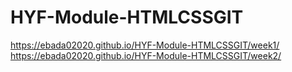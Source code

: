 # HYF-Module-HTMLCSSGIT
https://ebada02020.github.io/HYF-Module-HTMLCSSGIT/week1/
https://ebada02020.github.io/HYF-Module-HTMLCSSGIT/week2/

